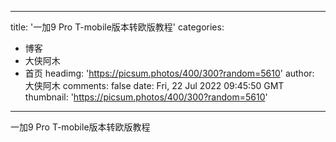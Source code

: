 
---
title: '一加9 Pro T-mobile版本转欧版教程'
categories: 
 - 博客
 - 大侠阿木
 - 首页
headimg: 'https://picsum.photos/400/300?random=5610'
author: 大侠阿木
comments: false
date: Fri, 22 Jul 2022 09:45:50 GMT
thumbnail: 'https://picsum.photos/400/300?random=5610'
---

<div>   
一加9 Pro T-mobile版本转欧版教程  
</div>
            